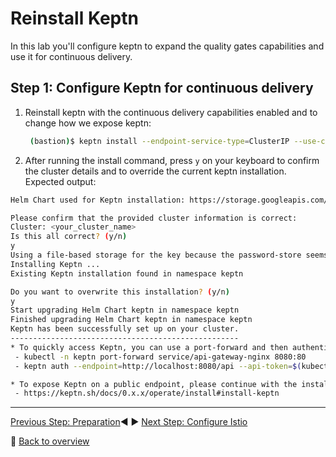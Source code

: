 # Reinstall Keptn

In this lab you'll configure keptn to expand the quality gates capabilities and use it for continuous delivery.

## Step 1: Configure Keptn for continuous delivery

1. Reinstall keptn with the continuous delivery capabilities enabled and to change how we expose keptn:

   ```bash
    (bastion)$ keptn install --endpoint-service-type=ClusterIP --use-case=continuous-delivery
    ```

1. After running the install command, press `y` on your keyboard to confirm the cluster details and to override the current keptn installation. Expected output:

```bash
Helm Chart used for Keptn installation: https://storage.googleapis.com/keptn-installer/keptn-0.7.2.tgz

Please confirm that the provided cluster information is correct:
Cluster: <your_cluster_name>
Is this all correct? (y/n)
y
Using a file-based storage for the key because the password-store seems to be not set up.
Installing Keptn ...
Existing Keptn installation found in namespace keptn

Do you want to overwrite this installation? (y/n)
y
Start upgrading Helm Chart keptn in namespace keptn
Finished upgrading Helm Chart keptn in namespace keptn
Keptn has been successfully set up on your cluster.
---------------------------------------------------
* To quickly access Keptn, you can use a port-forward and then authenticate your Keptn CLI (in a Linux shell):
 - kubectl -n keptn port-forward service/api-gateway-nginx 8080:80
 - keptn auth --endpoint=http://localhost:8080/api --api-token=$(kubectl get secret keptn-api-token -n keptn -ojsonpath={.data.keptn-api-token} | base64 --decode)

* To expose Keptn on a public endpoint, please continue with the installation guidelines provided at:
 - https://keptn.sh/docs/0.x.x/operate/install#install-keptn
```

---

[Previous Step: Preparation](../00_Preparation):arrow_backward: :arrow_forward: [Next Step: Configure Istio](../02_Configure_Istio)

:arrow_up_small: [Back to overview](../)
